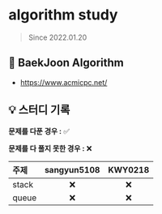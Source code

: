# algorithm study

> Since 2022.01.20

## 📘 BaekJoon Algorithm

- https://www.acmicpc.net/

## 💡 스터디 기록

**문제를 다푼 경우 :** ✅ 

**문제를 다 풀지 못한 경우 :** ❌

| 주제     |         sangyun5108         |         	KWY0218         |
| :------- | :-------------------------: | :---------------------: | 
| stack | ❌ | ❌ | 
| queue | ❌ | ❌ | 


